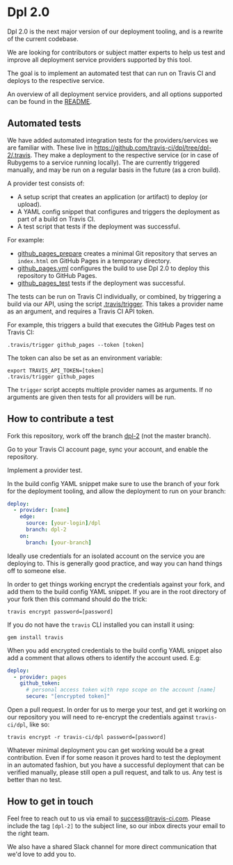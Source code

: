 # Dpl 2.0

Dpl 2.0 is the next major version of our deployment tooling, and is
a rewrite of the current codebase.

We are looking for contributors or subject matter experts to help us test
and improve all deployment service providers supported by this tool.

The goal is to implement an automated test that can run on Travis CI and
deploys to the respective service.

An overview of all deployment service providers, and all options supported can
be found in the [README](https://github.com/travis-ci/dpl/blob/dpl-2/README.md).

## Automated tests

We have added automated integration tests for the providers/services we are
familiar with. These live in https://github.com/travis-ci/dpl/tree/dpl-2/.travis.
They make a deployment to the respective service (or in case of
Rubygems to a service running locally). The are currently triggered manually,
and may be run on a regular basis in the future (as a cron build).

A provider test consists of:

* A setup script that creates an application (or artifact) to deploy (or
  upload).
* A YAML config snippet that configures and triggers the deployment as part of
  a build on Travis CI.
* A test script that tests if the deployment was successful.

For example:

* [github_pages_prepare](https://github.com/travis-ci/dpl/blob/dpl-2/.travis/providers/github_pages_prepare)
  creates a minimal Git repository that serves an `index.html` on GitHub Pages in a temporary directory.
* [github_pages.yml](https://github.com/travis-ci/dpl/blob/dpl-2/.travis/providers/github_pages.yml)
  configures the build to use Dpl 2.0 to deploy this repository to GitHub Pages.
* [github_pages_test](https://github.com/travis-ci/dpl/blob/dpl-2/.travis/providers/github_pages_test)
  tests if the deployment was successful.

The tests can be run on Travis CI individually, or combined, by triggering a
build via our API, using the script [.travis/trigger](https://github.com/travis-ci/dpl/blob/dpl-2/.travis/trigger).
This takes a provider name as an argument, and requires a Travis CI API token.

For example, this triggers a build that executes the GitHub Pages test on
Travis CI:

```
.travis/trigger github_pages --token [token]
```

The token can also be set as an environment variable:

```
export TRAVIS_API_TOKEN=[token]
.travis/trigger github_pages
```

The `trigger` script accepts multiple provider names as arguments. If no
arguments are given then tests for all providers will be run.

## How to contribute a test

Fork this repository, work off the branch [dpl-2](https://github.com/travis-ci/dpl/pull/1003) (not the master branch).

Go to your Travis CI account page, sync your account, and enable the repository.

Implement a provider test.

In the build config YAML snippet make sure to use the branch of your fork for the
deployment tooling, and allow the deployment to run on your branch:

```yaml
deploy:
  - provider: [name]
    edge:
      source: [your-login]/dpl
      branch: dpl-2
    on:
      branch: [your-branch]
```

Ideally use credentials for an isolated account on the service you are deploying to.
This is generally good practice, and way you can hand things off to someone else.

In order to get things working encrypt the credentials against your fork, and
add them to the build config YAML snippet. If you are in the root directory
of your fork then this command should do the trick:

```
travis encrypt password=[password]
```

If you do not have the `travis` CLI installed you can install it using:

```
gem install travis
```

When you add encrypted credentials to the build config YAML snippet also add a comment
that allows others to identify the account used. E.g:

```yaml
deploy:
  - provider: pages
    github_token:
      # personal access token with repo scope on the account [name]
      secure: "[encrypted token]"
```

Open a pull request. In order for us to merge your test, and get it working on
our repository you will need to re-encrypt the credentials against
`travis-ci/dpl`, like so:

```
travis encrypt -r travis-ci/dpl password=[password]
```

Whatever minimal deployment you can get working would be a great contribution.
Even if for some reason it proves hard to test the deployment in an automated
fashion, but you have a successful deployment that can be verified manually,
please still open a pull request, and talk to us. Any test is better than no
test.

## How to get in touch

Feel free to reach out to us via email to success@travis-ci.com. Please include
the tag `[dpl-2]` to the subject line, so our inbox directs your email to the
right team.

We also have a shared Slack channel for more direct communication that we'd
love to add you to.
